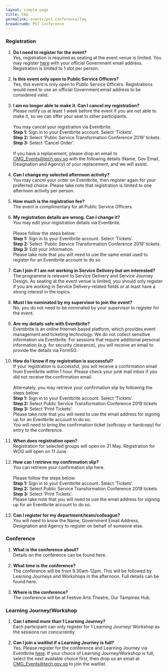 ```yaml
---
layout: simple-page
title: FAQ
permalink: events/pst-conference/faq
breadcrumb: PST Conference
---
```


### Registration
<ol type="1">
<li> 
	<b>Do I need to register for the event?</b><br>
	Yes, registration is required as seating at the event venue is limited. You may register <a href="https://www.eventbrite.sg/e/public-service-transformation-2019-tickets-61859650881">here</a> with your official Government email address. Registration is limited to 1 slot per person. 
</li>
<br>
<li>
	<b>Is this event only open to Public Service Officers?</b><br>
	Yes, this event is only open to Public Service Officers. Registrations would need to use an official Government email address to be considered valid. 
</li>
<br>
<li>
	<b>I am no longer able to make it. Can I cancel my registration?</b><br>
	Please notify us at least 1 week before the event if you are not able to make it, so we can offer your seat to other participants.<br>
	<br>
	You may cancel your registration via Eventbrite. <br>
	<b>Step 1:</b> Sign in to your Eventbrite account. Select ‘Tickets’. <br>
	<b>Step 2:</b> Select ‘Public Service Transformation Conference 2019’ tickets. <br>
	<b>Step 3:</b> Select ‘Cancel Order’. <br>
	<br>
	If you have a replacement, please drop an email to <a href="mailto:CMG_Events@tech.gov.sg">CMG_Events@tech.gov.sg</a> with the following details (Name, Gov Email, Designation and Agency) of your replacement, and we will assist.
</li>
<br>
<li>
	<b>Can I change my selected afternoon activity?</b><br>
	You may cancel your order on Eventbrite, then register again for your preferred choice. Please take note that registration is limited to one afternoon activity per person.
</li>
<br>
<li>
	<b>How much is the registration fee?</b><br>
	The event is complimentary for all Public Service Officers.
</li>
<br>
<li>
	<b>My registration details are wrong. Can I change it?</b><br>
	You may edit your registration details via Eventbrite. <br>
	<br>
	Please follow the steps below: <br>
	<b>Step 1:</b> Sign in to your Eventbrite account. Select ‘Tickets’. <br>
	<b>Step 2:</b> Select ‘Public Service Transformation Conference 2019’ tickets. <br>
	<b>Step 3:</b> Edit your information. <br>
	Please take note that you will need to use the same email used to register for an Eventbrite account to do so.
</li>
<br>
<li>
	<b>Can I join if I am not working in Service Delivery but am interested?</b><br>
	The programme is relevant to Service Delivery and Service Journey Design. As seating at the event venue is limited, you should only register if you are working in Service Delivery-related fields or at least have a strong interest in the topics. 
</li>
<br>
<li>
	<b>Must I be nominated by my supervisor to join the event?</b><br>
	No, you do not need to be nominated by your supervisor to register for the event. 
</li>
<br>
<li>
	<b>Are my details safe with Eventbrite?</b><br>
	Eventbrite is an online Internet-based platform, which provides event management and ticketing technology. We do not collect sensitive information via Eventbrite. For sessions that require additional personal information (e.g. for security clearance), you will receive an email to provide the details via FormSG.
</li>
<br>
<li>
	<b>How do I know if my registration is successful?</b><br>
	If your registration is successful, you will receive a confirmation email from Eventbrite within 1 hour. Please check your junk mail inbox if you did not receive the confirmation email. <br>
	<br>
	Alternately, you may retrieve your confirmation slip by following the steps below: <br>
	<b>Step 1:</b> Sign in to your Eventbrite account. Select ‘Tickets’. <br>
	<b>Step 2:</b> Select Public Service Transformation Conference 2019 tickets <br>
	<b>Step 3:</b> Select ‘Print Tickets’. <br>
	Please take note that you will need to use the email address for signing up for an Eventbrite account to do so.<br>
	You will need to bring the confirmation ticket (softcopy or hardcopy) for entry to the conference. <br>
</li>
<br>
<li>
	<b>When does registration open?</b><br>
	Registration for selected groups will open on 21 May. Registration for WOG will open on 11 June.<br>
</li>
<br>
<li>
	<b>How can I retrieve my confirmation slip?</b><br>
	You can retrieve your confirmation slip <a href"https://www.eventbrite.sg/e/public-service-transformation-2019-tickets-61859650881">here</a>. <br>
	<br>
	Please follow the steps below: <br>
	<b>Step 1:</b> Sign in to your Eventbrite account. Select ‘Tickets’. <br>
	<b>Step 2:</b> Select Public Service Transformation Conference 2019 tickets <br>
	<b>Step 3:</b> Select ‘Print Tickets’. <br>
	Please take note that you will need to use the email address for signing up for an Eventbrite account to do so. <br>
</li>
<br>
<li>
	<b>Can I register for my department/team/colleague?</b><br>
	You will need to know the Name, Government Email Address, Designation and Agency to register on behalf of someone else.
</li>
</ol>


### Conference
<ol type="1">

<li>
	<b>What is the conference about?</b><br>
	Details on the conference can be found here.
</li>
<br>
<li> 
	<b>What time is the conference?</b><br>
	The conference will be from 9.30am-12pm. This will be followed by Learning Journeys and Workshops in the afternoon. Full details can be found here.
</li>
<br>
<li>
	<b>Where is the conference?</b><br>
	The conference will be at Festive Arts Theatre, Our Tampines Hub. 
</li>
</ol>

### Learning Journey/Workshop
<ol type="1">

<li>
	<b>Can I attend more than 1 Learning Journey?</b><br>
	Each participant can only register for 1 Learning Journey/ Workshop as the sessions run concurrently.
</li>
<br>
<li>
	<b>Can I join a waitlist if a Learning Journey is full?</b><br>
	Yes. Please register for the conference and Learning Journey via Eventbrite <a href="https://www.eventbrite.sg/e/public-service-transformation-2019-tickets-61859650881">here</a>. If your choice of Learning Journey/Workshop is full, select the next available choice first, then drop us an email at <a href="mailto:CMG_Events@tech.gov.sg">CMG_Events@tech.gov.sg</a> to join the waitlist. 
</li>
</ol>
